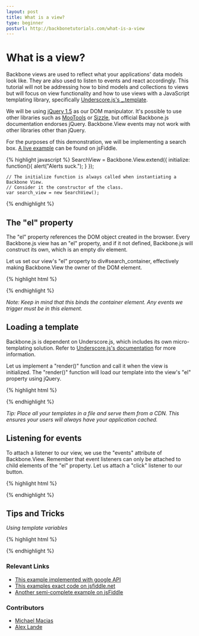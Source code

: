 ```yaml
---
layout: post
title: What is a view?
type: beginner
posturl: http://backbonetutorials.com/what-is-a-view
---
```


# What is a view?

Backbone views are used to reflect what your applications' data models look like. They are also used to listen to events and react accordingly. This tutorial will not be addressing how to bind models and collections to views but will focus on view functionality and how to use views with a JavaScript templating library, specifically [Underscore.js's _.template](http://documentcloud.github.com/underscore/#template).

We will be using [jQuery 1.5](http://jquery.com/) as our DOM manipulator. It's possible to use other libraries such as [MooTools](http://mootools.net/) or [Sizzle](http://sizzlejs.com/), but official Backbone.js documentation endorses jQuery. Backbone.View events may not work with other libraries other than jQuery.

For the purposes of this demonstration, we will be implementing a search box. [A live example](http://jsfiddle.net/tBS4X/1/) can be found on jsFiddle.

{% highlight javascript %}
    SearchView = Backbone.View.extend({
        initialize: function(){
            alert("Alerts suck.");
        }
    });

    // The initialize function is always called when instantiating a Backbone View.
    // Consider it the constructor of the class.
    var search_view = new SearchView();
{% endhighlight %}

## The "el" property

The "el" property references the DOM object created in the browser. Every Backbone.js view has an "el" property, and if it not defined, Backbone.js will construct its own, which is an empty div element.

Let us set our view's "el" property to div#search_container, effectively making Backbone.View the owner of the DOM element.

{% highlight html %}
<div id="search_container"></div>

<script type="text/javascript">
	SearchView = Backbone.View.extend({
		initialize: function(){
			alert("Alerts suck.");
		}
	});
	
	var search_view = new SearchView({ el: $("#search_container") });
</script>
{% endhighlight %}

_Note: Keep in mind that this binds the container element. Any events we trigger must be in this element._

## Loading a template

Backbone.js is dependent on Underscore.js, which includes its own micro-templating solution. Refer to [Underscore.js's documentation](http://documentcloud.github.com/underscore/) for more information.

Let us implement a "render()" function and call it when the view is initialized. The "render()" function will load our template into the view's "el" property using jQuery.

{% highlight html %}

<script type="text/template" id="search_template">
  <label>Search</label>
  <input type="text" id="search_input" />
  <input type="button" id="search_button" value="Search" />
</script>

<div id="search_container"></div>

<script type="text/javascript">
	SearchView = Backbone.View.extend({
		initialize: function(){
			this.render();
		},
		render: function(){
			// Compile the template using underscore
			var template = _.template( $("#search_template").html(), {} );
			// Load the compiled HTML into the Backbone "el"
			this.$el.html( template );
		}
	});
	
	var search_view = new SearchView({ el: $("#search_container") });
</script>

{% endhighlight %}

_Tip: Place all your templates in a file and serve them from a CDN. This ensures your users will always have your application cached._

## Listening for events

To attach a listener to our view, we use the "events" attribute of Backbone.View. Remember that event listeners can only be attached to child elements of the "el" property. Let us attach a "click" listener to our button.

{% highlight html %}

<script type="text/template" id="search_template">
  <label>Search</label>
  <input type="text" id="search_input" />
  <input type="button" id="search_button" value="Search" />
</script>

<div id="search_container"></div>

<script type="text/javascript">
    SearchView = Backbone.View.extend({
        initialize: function(){
            this.render();
        },
        render: function(){
            var template = _.template( $("#search_template").html(), {} );
            this.$el.html( template );
        },
        events: {
            "click input[type=button]": "doSearch"
        },
        doSearch: function( event ){
            // Button clicked, you can access the element that was clicked with event.currentTarget
            alert( "Search for " + $("#search_input").val() );
        }
    });

    var search_view = new SearchView({ el: $("#search_container") });
</script>


{% endhighlight %}


## Tips and Tricks

_Using template variables_

{% highlight html %}
<script type="text/template" id="search_template">
    <!-- Access template variables with <%= %> -->
    <label><%= search_label %></label>
    <input type="text" id="search_input" />
    <input type="button" id="search_button" value="Search" />
</script>

<div id="search_container"></div>

<script type="text/javascript">
	 SearchView = Backbone.View.extend({
		initialize: function(){
			this.render();
		},
		render: function(){
			//Pass variables in using Underscore.js Template
			var variables = { search_label: "My Search" };
			// Compile the template using underscore
			var template = _.template( $("#search_template").html(), variables );
			// Load the compiled HTML into the Backbone "el"
			this.$el.html( template );
		},
		events: {
			"click input[type=button]": "doSearch"  
		},
		doSearch: function( event ){
			// Button clicked, you can access the element that was clicked with event.currentTarget
			alert( "Search for " + $("#search_input").val() );
		}
	});
		
	var search_view = new SearchView({ el: $("#search_container") });
</script>

{% endhighlight %}

### Relevant Links

* [This example implemented with google API](http://thomasdavis.github.com/2011/02/05/backbone-views-and-templates.html)
* [This examples exact code on jsfiddle.net](http://jsfiddle.net/thomas/C9wew/4/)
* [Another semi-complete example on jsFiddle](http://jsfiddle.net/thomas/dKK9Y/6/)



### Contributors

* [Michael Macias](https://github.com/zaeleus)
* [Alex Lande](https://github.com/lawnday)
